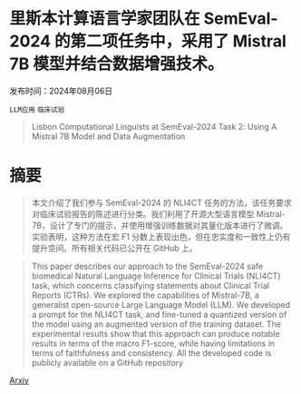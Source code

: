 # 里斯本计算语言学家团队在 SemEval-2024 的第二项任务中，采用了 Mistral 7B 模型并结合数据增强技术。

发布时间：2024年08月06日

`LLM应用` `临床试验`

> Lisbon Computational Linguists at SemEval-2024 Task 2: Using A Mistral 7B Model and Data Augmentation

# 摘要

> 本文介绍了我们参与 SemEval-2024 的 NLI4CT 任务的方法，该任务要求对临床试验报告的陈述进行分类。我们利用了开源大型语言模型 Mistral-7B，设计了专门的提示，并使用增强训练数据对其量化版本进行了微调。实验表明，这种方法在宏 F1 分数上表现出色，但在忠实度和一致性上仍有提升空间。所有相关代码已公开在 GitHub 上。

> This paper describes our approach to the SemEval-2024 safe biomedical Natural Language Inference for Clinical Trials (NLI4CT) task, which concerns classifying statements about Clinical Trial Reports (CTRs). We explored the capabilities of Mistral-7B, a generalist open-source Large Language Model (LLM). We developed a prompt for the NLI4CT task, and fine-tuned a quantized version of the model using an augmented version of the training dataset. The experimental results show that this approach can produce notable results in terms of the macro F1-score, while having limitations in terms of faithfulness and consistency. All the developed code is publicly available on a GitHub repository

[Arxiv](https://arxiv.org/abs/2408.03127)